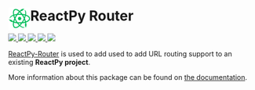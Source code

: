# <img src="https://raw.githubusercontent.com/reactive-python/reactpy/main/branding/svg/reactpy-logo-square.svg" align="left" height="45"/> ReactPy Router

<p>
    <a href="https://github.com/reactive-python/reactpy-router/actions?query=workflow%3ATest">
        <img src="https://github.com/reactive-python/reactpy-router/workflows/Test/badge.svg?event=push">
    </a>
    <a href="https://pypi.python.org/pypi/reactpy-router">
        <img src="https://img.shields.io/pypi/v/reactpy-router.svg?label=PyPI">
    </a>
    <a href="https://github.com/reactive-python/reactpy-router/blob/main/LICENSE.md">
        <img src="https://img.shields.io/badge/License-MIT-purple.svg">
    </a>
    <a href="https://reactive-python.github.io/reactpy-router/">
        <img src="https://img.shields.io/website?down_message=offline&label=Docs&logo=read%20the%20docs&logoColor=white&up_message=online&url=https%3A%2F%2Freactive-python.github.io%2Freactpy-router%2F">
    </a>
    <a href="https://discord.gg/uNb5P4hA9X">
        <img src="https://img.shields.io/discord/1111078259854168116?label=Discord&logo=discord">
    </a>
</p>

[ReactPy-Router](https://github.com/reactive-python/reactpy-router) is used to add used to add URL routing support to an existing **ReactPy project**.

More information about this package can be found on [the documentation](https://reactive-python.github.io/reactpy-router).
